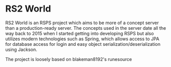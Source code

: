 # RS2 World

RS2 World is an RSPS project which aims to be more of a concept server than a production-ready server.
The concepts used in the server date all the way back to 2015 when I started getting into developing RSPS
but also utilizes modern technologies such as Spring, which allows access to JPA for database access for login and easy
object serialization/deserialization using Jackson.

The project is loosely based on blakeman8192's runesource